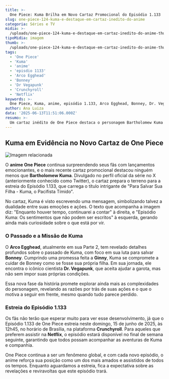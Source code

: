 ```yaml
---
title: >-
  One Piece: Kuma Brilha em Novo Cartaz Promocional do Episódio 1.133
slug: one-piece-124-kuma-e-destaque-em-cartaz-inedito-do-anime
categoria: Séries e TV
midia: >-
  /uploads/one-piece-124-kuma-e-destaque-em-cartaz-inedito-do-anime-thumb.webp
tipoMidia: imagem
thumb: >-
  /uploads/one-piece-124-kuma-e-destaque-em-cartaz-inedito-do-anime-thumb.webp
tags:
  - 'One Piece'
  - 'Kuma'
  - 'anime'
  - 'episdio 1133'
  - 'Arco Egghead'
  - 'Bonney'
  - 'Dr Vegapunk'
  - 'Crunchyroll'
  - 'Netflix'
keywords: >-
  One Piece, Kuma, anime, episódio 1.133, Arco Egghead, Bonney, Dr. Vegapunk, Crunchyroll, Netflix
author: Ana Luiza
data: '2025-06-13T11:51:06.000Z'
resumo: >-
  Um cartaz inédito de One Piece destaca o personagem Bartholomew Kuma em preparação para o aguardado Episódio 1.133, que estreia neste domingo.
---
```


## Kuma em Evidência no Novo Cartaz de One Piece

![Imagem relacionada](/uploads/one-piece-124-kuma-e-destaque-em-cartaz-inedito-do-anime-0.webp)

O **anime One Piece** continua surpreendendo seus fãs com lançamentos emocionantes, e o mais recente cartaz promocional destacou ninguém menos que **Bartholomew Kuma**. Divulgado no perfil oficial da série no X (anteriormente conhecido como Twitter), o cartaz prepara o terreno para a estreia do Episódio 1.133, que carrega o título intrigante de "Para Salvar Sua Filha - Kuma, o Pacifista Tímido".

No cartaz, Kuma é visto escrevendo uma mensagem, simbolizando talvez a dualidade entre suas emoções e ações. O texto que acompanha a imagem diz: "Enquanto houver tempo, continuarei a contar" à direita, e "Episódio Kuma: Os sentimentos que não podem ser escritos" à esquerda, gerando ainda mais curiosidade sobre o que está por vir.

### O Passado e a Missão de Kuma

O **Arco Egghead**, atualmente em sua Parte 2, tem revelado detalhes profundos sobre o passado de Kuma, com foco em sua luta para salvar **Bonney**. Cumprindo uma promessa feita a **Ginny**, Kuma se compromete a cuidar de Bonney como se fosse sua própria filha. Em sua jornada, ele encontra o icônico cientista **Dr. Vegapunk**, que aceita ajudar a garota, mas não sem impor suas próprias condições.

Essa nova fase da história promete explorar ainda mais as complexidades do personagem, revelando as razões por trás de suas ações e o que o motiva a seguir em frente, mesmo quando tudo parece perdido.

### Estreia do Episódio 1.133

Os fãs não terão que esperar muito para ver esse desenvolvimento, já que o Episódio 1.133 de One Piece estreia neste domingo, 15 de junho de 2025, às 12h45, no horário de Brasília, na plataforma **Crunchyroll**. Para aqueles que preferem assistir na **Netflix**, o episódio estará disponível no final de semana seguinte, garantindo que todos possam acompanhar as aventuras de Kuma e companhia.

One Piece continua a ser um fenômeno global, e com cada novo episódio, o anime reforça sua posição como um dos mais amados e assistidos de todos os tempos. Enquanto aguardamos a estreia, fica a expectativa sobre as revelações e reviravoltas que este episódio trará.
